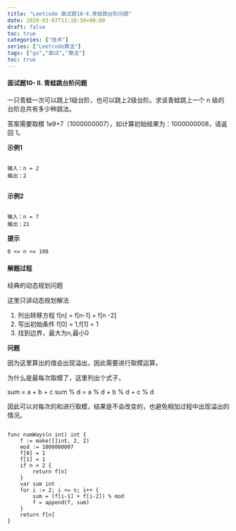 ```yaml
---
title: "Leetcode 面试题10-Ⅱ.青蛙跳台阶问题"
date: 2020-03-07T11:10:50+08:00
draft: false
toc: true
categories: ["技术"]
series: ["Leetcode算法"]
tags: ["go","面试","算法"]
toc: true
---
```


#### 面试题10- II. 青蛙跳台阶问题

一只青蛙一次可以跳上1级台阶，也可以跳上2级台阶。求该青蛙跳上一个 n 级的台阶总共有多少种跳法。

答案需要取模 1e9+7（1000000007），如计算初始结果为：1000000008，请返回 1。

**示例1**

``` golang

输入：n = 2
输出：2


```

**示例2**

``` golang

输入：n = 7
输出：21

```

**提示**

``` txt
0 <= n <= 100
```

#### 解题过程

经典的动态规划问题

这里只讲动态规划解法

1. 列出转移方程 f[n] = f[n-1] + f[n -2]
2. 写出初始条件 f[0] = 1,f[1] = 1
3. 找到边界，最大为n,最小0

**问题**

因为这里算出的值会出现溢出，因此需要进行取模运算。

为什么是最每次取模了，这里列出个式子，

sum = a + b + c
sum % d = a % d + b % d + c % d

因此可以对每次的和进行取模，结果是不会改变的，也避免相加过程中出现溢出的情况。

``` golang

func numWays(n int) int {
	f := make([]int, 2, 2)
	mod := 1000000007
	f[0] = 1
	f[1] = 1
	if n < 2 {
		return f[n]
	}
	var sum int
	for i := 2; i <= n; i++ {
		sum = (f[i-1] + f[i-2]) % mod
		f = append(f, sum)
	}
	return f[n]
}


```


